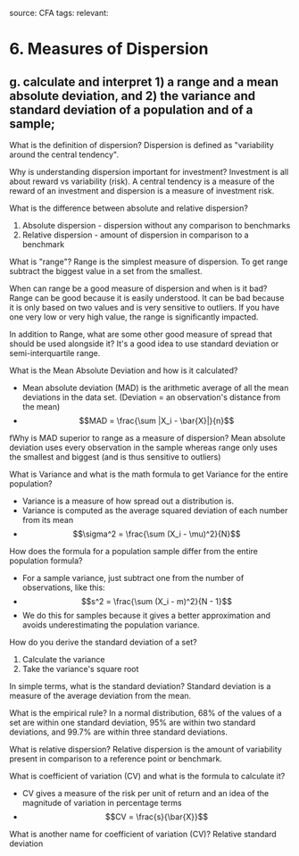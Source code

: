 source: CFA
tags: 
relevant: 

# 6. Measures of Dispersion

## g. calculate and interpret 1) a range and a mean absolute deviation, and 2) the variance and standard deviation of a population and of a sample;

What is the definition of dispersion?
Dispersion is defined as "variability around the central tendency".

Why is understanding dispersion important for investment?
Investment is all about reward vs variability (risk). A central tendency is a measure of the reward of an investment and dispersion is a measure of investment risk.

What is the difference between absolute and relative dispersion?
1. Absolute dispersion - dispersion without any comparison to benchmarks
2. Relative dispersion - amount of dispersion in comparison to a benchmark

What is "range"?
Range is the simplest measure of dispersion. To get range subtract the biggest value in a set from the smallest.

When can range be a good measure of dispersion and when is it bad?
Range can be good because it is easily understood. It can be bad because it is only based on two values and is very sensitive to outliers. If you have one very low or very high value, the range is significantly impacted.

In addition to Range, what are some other good measure of spread that should be used alongside it?
It's a good idea to use standard deviation or semi-interquartile range.

What is the Mean Absolute Deviation and how is it calculated?
- Mean absolute deviation (MAD) is the arithmetic average of all the mean deviations in the data set. (Deviation = an observation's distance from the mean)
- $$MAD = \frac{\sum |X_i - \bar{X}|}{n}$$

fWhy is MAD superior to range as a measure of dispersion?
Mean absolute deviation uses every observation in the sample whereas range only uses the smallest and biggest (and is thus sensitive to outliers)

What is Variance and what is the math formula to get Variance for the entire population?
- Variance is a measure of how spread out a distribution is. 
- Variance is computed as the average squared deviation of each number from its mean
- $$\sigma^2 = \frac{\sum (X_i - \mu)^2}{N}$$

How does the formula for a population sample differ from the entire population formula?
- For a sample variance, just subtract one from the number of observations, like this:
- $$s^2 = \frac{\sum (X_i - m)^2}{N - 1}$$
- We do this for samples because it gives a better approximation and avoids underestimating the population variance.

How do you derive the standard deviation of a set?
1. Calculate the variance
2. Take the variance's square root

In simple terms, what is the standard deviation?
Standard deviation is a measure of the average deviation from the mean.

What is the empirical rule?
In a normal distribution, 68% of the values of a set are within one standard deviation, 95% are within two standard deviations, and 99.7% are within three standard deviations.

What is relative dispersion?
Relative dispersion is the amount of variability present in comparison to a reference point or benchmark. 

What is coefficient of variation (CV) and what is the formula to calculate it?
- CV gives a measure of the risk per unit of return and an idea of the magnitude of variation in percentage terms
- $$CV = \frac{s}{\bar{X}}$$

What is another name for coefficient of variation (CV)?
Relative standard deviation



